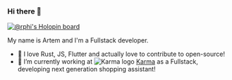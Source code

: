 ### Hi there 👋
[![@rphi's Holopin board](https://holopin.io/api/user/board?user=rphi)](https://holopin.io/@rphi)

My name is Artem and I'm a Fullstack developer.

- 🌱 I love Rust, JS, Flutter and actually love to contribute to open-source! 
- 🔭 I’m currently working at ![Karma logo](https://user-images.githubusercontent.com/20266461/194724525-b9f1636b-a7c0-4251-8c6a-2ed3dfa56619.png)
 [Karma](https://karmanow.com/) as a Fullstack, developing next generation shopping assistant!

